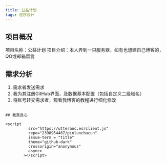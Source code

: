 ```yaml
---
title: 公益计划
tags: 程序设计
---
```


## 项目概况

项目名称：公益计划
项目介绍：本人弄到一只服务器，如有也想建自己博客的，QQ或邮箱留言

## 需求分析

1. 需求者发送需求
2. 我为其注册GitHub界面，及数据基本配置（包括自定义二级域名）
3. 将账号转交需求者，观看我博客的教程进行细化修改


```

## 我真良心

<script 
          src="https://utteranc.es/client.js"
          repo="2398954487/pinlunchucun"
          issue-term = "title"
          theme="github-dark"
          crossorigin="anonymous"
          async>
        ></script>
